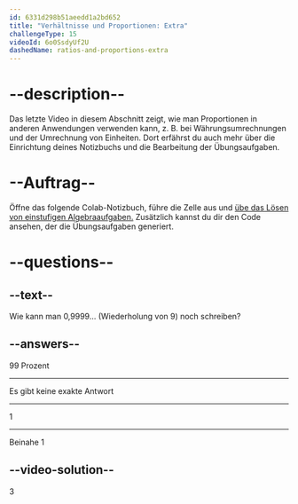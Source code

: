 ```yaml
---
id: 6331d298b51aeedd1a2bd652
title: "Verhältnisse und Proportionen: Extra"
challengeType: 15
videoId: 6o0SsdyUf2U
dashedName: ratios-and-proportions-extra
---
```


# --description--

Das letzte Video in diesem Abschnitt zeigt, wie man Proportionen in anderen Anwendungen verwenden kann, z. B. bei Währungsumrechnungen und der Umrechnung von Einheiten. Dort erfährst du auch mehr über die Einrichtung deines Notizbuchs und die Bearbeitung der Übungsaufgaben.

# --Auftrag--

Öffne das folgende Colab-Notizbuch, führe die Zelle aus und <a href="https://colab.research.google.com/drive/1XjmHoERFKcvol7FPidQE-wgdvR82HV45" target="_blank" rel="noopener noreferrer nofollow">übe das Lösen von einstufigen Algebraaufgaben.</a> Zusätzlich kannst du dir den Code ansehen, der die Übungsaufgaben generiert.

# --questions--

## --text--

Wie kann man 0,9999... (Wiederholung von 9) noch schreiben?

## --answers--

99 Prozent

---

Es gibt keine exakte Antwort

---

1

---

Beinahe 1

## --video-solution--

3
